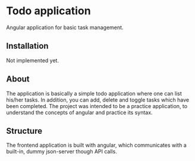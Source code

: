 # Todo application

Angular application for basic task management.

## Installation

 Not implemented yet.

## About

The application is basically a simple todo application where one can list his/her tasks. In addition, you can add, delete and toggle tasks which have been completed. The project was intended to be a practice application, to understand the concepts of angular and practice its syntax.

## Structure

The frontend application is built with angular, which communicates with a built-in, dummy json-server though API calls.
